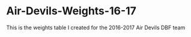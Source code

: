 # Air-Devils-Weights-16-17
This is the weights table I created for the 2016-2017 Air Devils DBF team

